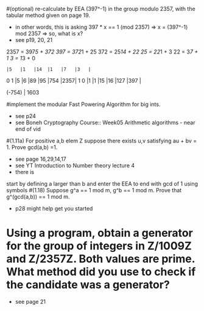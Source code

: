 #(optional) re-calculate by EEA (397^-1)  in the group modulo 2357, with the tabular method given on page 19.
- in other words, this is asking 397 * x == 1 (mod 2357) =>  x = (397^-1) mod 2357 => so, what is x?
- see p19, 20, 21

2357 = 397*5  + 372
397  = 372*1  + 25
372  =  25*14 + 22
25   =  22*1  + 3
22   =   3*7  + 1
3    =   1*3  + 0

    |5   |1   |14  |1   |7   |3   |
0 1 |5   |6   |89  |95  |754 |2357|
1 0 |1   |1   |15  |16  |127 |397 |

(-754) | 1603

#implement the modular Fast Powering Algorithm for big ints.
- see p24
- see Boneh Cryptography Course:: Week05 Arithmetic algorithms - near end of vid


#(1.11a) For positive a,b elem Z  suppose there exists u,v  satisfying au + bv = 1. Prove gcd(a,b) =1.
- see page 16,29,14,17
- see YT Introduction to Number theory lecture 4
- there is 

start by defining a larger than b and enter the EEA to end with gcd of 1 using symbols
#(1.18) Suppose g^a == 1 mod m, g^b == 1 mod m. Prove that g^(gcd(a,b)) == 1 mod m.
- p28 might help get you started


# Using a program, obtain a generator for the group of integers in Z/1009Z and Z/2357Z. Both values are prime. What method did you use to check if the candidate was a generator?
- see page 21
